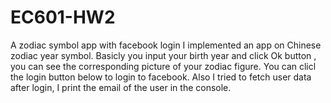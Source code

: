 # EC601-HW2
A zodiac symbol app with facebook login
I implemented an app on Chinese zodiac year symbol. Basicly you input your birth year and click Ok button , you can see the corresponding picture of your zodiac figure. You can clicl the login button below to login to facebook. Also I tried to fetch user data after login, I print the email of the user in the console.
